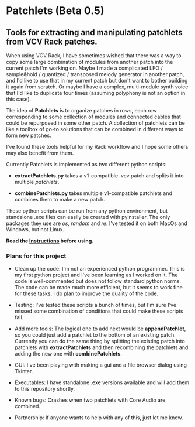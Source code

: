 # Patchlets (Beta 0.5)

## Tools for extracting and manipulating patchlets from VCV Rack patches.

When using VCV Rack, I have sometimes wished that there was a way to copy some large combination of modules from another patch into the current patch I'm working on. Maybe I made a complicated LFO / sample&hold / quantized / transposed melody generator in another patch, and I'd like to use that in my current patch but don't want to bother building it again from scratch. Or maybe I have a complex, multi-module synth voice that I'd like to duplicate four times (assuming polyphony is not an option in this case).

The idea of **Patchlets** is to organize patches in rows, each row corresponding to some collection of modules and connected cables that could be repurposed in some other patch. A collection of patchlets can be like a toolbox of go-to solutions that can be combined in different ways to form new patches.

I've found these tools helpful for my Rack workflow and I hope some others may also benefit from them.

Currently Patchlets is implemented as two different python scripts:

- **extractPatchlets.py** takes a v1-compatible .vcv patch and splits it into multiple *patchlets*.

- **combinePatchlets.py** takes multiple v1-compatible patchlets and combines them to make a new patch. 

These python scripts can be run from any python environment, but standalone .exe files can easily be created with pyinstaller. The only packages they use are *os*, *random* and *re*. I've tested it on both MacOs and Windows, but not Linux. 

**Read the [Instructions](https://github.com/millxing/Patchlets/blob/master/Instructions.md) before using.**

### Plans for this project

- Clean up the code: I'm not an experienced python programmer. This is my first python project and I've been learning as I worked on it. The code is well-commented but does not follow standard python norms. The code can be made much more efficient, but it seems to work fine for these tasks. I do plan to improve the quality of the code.

- Testing: I've tested these scripts a bunch of times, but I'm sure I've missed some combination of conditions that could make these scripts fail.

- Add more tools: The logical one to add next would be **appendPatchlet**, so you could just add a patchlet to the bottom of an existing patch. Currently you can do the same thing by splitting the existing patch into patchlets with **extractPatchlets** and then recombining the patchlets and adding the new one with **combinePatchlets**.

- GUI: I've been playing with making a gui and a file browser dialog using Tkinter.

- Executables: I have standalone .exe versions available and will add them to this repository shortly.

- Known bugs: Crashes when two patchlets with Core Audio are combined.

- Partnership: If anyone wants to help with any of this, just let me know.
